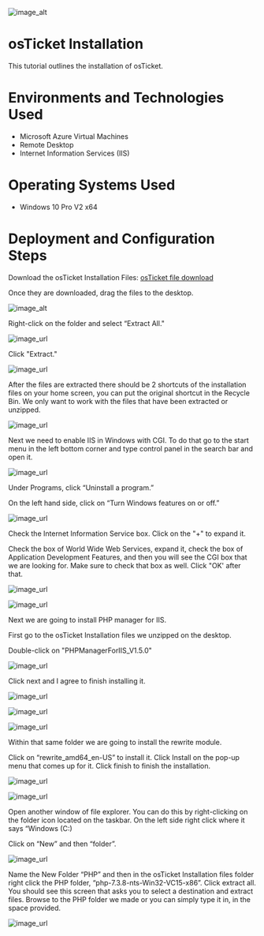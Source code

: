 ![image_alt](https://github.com/kamjamaya/osTicket-installation/blob/5b8ffcda83d48fdd945b6a29e80c08605440e04f/osTicket-logo.png)

# osTicket Installation

This tutorial outlines the installation of osTicket.

# Environments and Technologies Used

- Microsoft Azure Virtual Machines
- Remote Desktop
- Internet Information Services (IIS)

# Operating Systems Used

- Windows 10 Pro V2 x64

# Deployment and Configuration Steps

Download the osTicket Installation Files: [osTicket file download](https://drive.google.com/uc?export=download&id=1b3RBkXTLNGXbibeMuAynkfzdBC1NnqaD) 

Once they are downloaded, drag the files to the desktop.

![image_alt](https://github.com/kamjamaya/osTicket-installation/blob/437a1d68c482f357fb48168e6e13930a60b4f1fe/osTicketInstall%201.png)

Right-click on the folder and select “Extract All."

![image_url](https://github.com/kamjamaya/osTicket-installation/blob/eb66329e27d0dfcce673b0539bc8730ff4fb533f/osTicketInstall%202.png)

Click "Extract."

![image_url](https://github.com/kamjamaya/osTicket-installation/blob/45fcdbd4743c68e7fbdb7e93a10ae4104b62d3b4/osTicketInstall%203.png)

After the files are extracted there should be 2 shortcuts of the installation files on your home screen, you can put the original shortcut in the Recycle Bin. We only want to work with the files that have been extracted or unzipped.

![image_url](https://github.com/kamjamaya/osTicket-installation/blob/90131791f795e4a13c79270818b4fc82899ba34f/osTicketInstall%204.png)

Next we need to enable IIS in Windows with CGI. To do that go to the start menu in the left bottom corner and type control panel in the search bar and open it. 

![image_url](https://github.com/kamjamaya/osTicket-installation/blob/6db11e2a65885eeee125cc0e3ce566b610e1a954/osTicketInstall%205.png)

Under Programs, click “Uninstall a program.” 

On the left hand side, click on “Turn Windows features on or off.”

![image_url](https://github.com/kamjamaya/osTicket-installation/blob/26804d297fbfe0a8c27e0d17b26c458f4247649f/osTicketInstall%206.png)

Check the Internet Information Service box. Click on the "+" to expand it.

Check the box of World Wide Web Services, expand it, check the box of Application Development Features, and then you will see the CGI box that we are looking for. Make sure to check that box as well. Click "OK' after that. 

![image_url](https://github.com/kamjamaya/osTicket-installation/blob/dd7bbaf6f40cd1acd165f9e2db8193e501a1fcbb/osTicketInstall%207.png) 

![image_url](https://github.com/kamjamaya/osTicket-installation/blob/e041a11c893c98b0c664f4c2b4b1a32994b8917e/osTicketInstall%208.png)

Next we are going to install PHP manager for IIS.

First go to the osTicket Installation files we unzipped on the desktop.

Double-click on "PHPManagerForIIS_V1.5.0"

![image_url](https://github.com/kamjamaya/osTicket-installation/blob/c159e6a98999f3130ecbd6da2702be461c808bd3/osTicketInstall%209.png)

Click next and I agree to finish installing it.

![image_url](https://github.com/kamjamaya/osTicket-installation/blob/c159e6a98999f3130ecbd6da2702be461c808bd3/osTicketInstall%2010.png)

![image_url](https://github.com/kamjamaya/osTicket-installation/blob/c159e6a98999f3130ecbd6da2702be461c808bd3/osTicketInstall%2011.png)

![image_url](https://github.com/kamjamaya/osTicket-installation/blob/c159e6a98999f3130ecbd6da2702be461c808bd3/osTicketInstall%2012.png)

Within that same folder we are going to install the rewrite module.

Click on “rewrite_amd64_en-US” to install it. Click Install on the pop-up menu that comes up for it. Click finish to finish the installation. 

![image_url](https://github.com/kamjamaya/osTicket-installation/blob/c159e6a98999f3130ecbd6da2702be461c808bd3/osTicketInstall%2013.png)

![image_url](https://github.com/kamjamaya/osTicket-installation/blob/c159e6a98999f3130ecbd6da2702be461c808bd3/osTicketInstall%2014.png)

Open another window of file explorer. You can do this by right-clicking on the folder icon located on the taskbar. On the left side right click where it says “Windows (C:)

Click on “New” and then “folder”.

![image_url](https://github.com/kamjamaya/osTicket-installation/blob/c159e6a98999f3130ecbd6da2702be461c808bd3/osTicketInstall%2015.png)

Name the New Folder “PHP” and then in the osTicket Installation files folder right click the PHP folder, “php-7.3.8-nts-Win32-VC15-x86”. Click extract all. You should see this screen that asks you to select a destination and extract files. Browse to the PHP folder we made or you can simply type it in, in the space provided. 

![image_url](https://github.com/kamjamaya/osTicket-installation/blob/215ec5b0aacdf5bd5fad74c9ff280569dce70495/osTicket.png)


